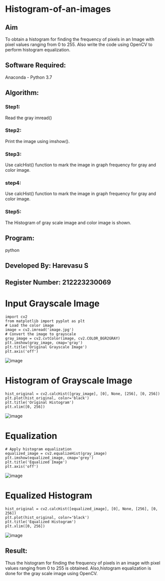 # Histogram-of-an-images
## Aim
To obtain a histogram for finding the frequency of pixels in an Image with pixel values ranging from 0 to 255. Also write the code using OpenCV to perform histogram equalization.

## Software Required:
Anaconda - Python 3.7

## Algorithm:
### Step1:
Read the gray imread()


### Step2:
Print the image using imshow().



### Step3:
Use calcHist() function to mark the image in graph frequency for gray and color image.

### step4:
Use calcHist() function to mark the image in graph frequency for gray and color image.

### Step5:
The Histogram of gray scale image and color image is shown.


## Program:
python
## Developed By: Harevasu S
## Register Number: 212223230069

# Input Grayscale Image
```
import cv2
from matplotlib import pyplot as plt
# Load the color image
image = cv2.imread('image.jpg')
# Convert the image to grayscale
gray_image = cv2.cvtColor(image, cv2.COLOR_BGR2GRAY)
plt.imshow(gray_image, cmap='gray')
plt.title('Original Grayscale Image')
plt.axis('off')
```
![image](https://github.com/user-attachments/assets/2ee4066d-351f-41e6-b0f0-0c2f78ff1e4e)


# Histogram of Grayscale Image
```
hist_original = cv2.calcHist([gray_image], [0], None, [256], [0, 256])
plt.plot(hist_original, color='black')
plt.title('Original Histogram')
plt.xlim([0, 256])
```
![image](https://github.com/user-attachments/assets/b84be879-274f-4a49-8ace-d4ce981b8f85)

# Equalization
```
# Apply histogram equalization
equalized_image = cv2.equalizeHist(gray_image)
plt.imshow(equalized_image, cmap='grey')
plt.title('Equalized Image')
plt.axis('off')
```
![image](https://github.com/user-attachments/assets/5cc9a6ed-adc8-4ce8-89c5-926f536a526e)

# Equalized Histogram
```
hist_original = cv2.calcHist([equalized_image], [0], None, [256], [0, 256])
plt.plot(hist_original, color='black')
plt.title('Equalized Histogram')
plt.xlim([0, 256])
```
![image](https://github.com/user-attachments/assets/5320d3a3-eb26-4649-b96a-fa2da34a590d)



## Result: 
Thus the histogram for finding the frequency of pixels in an image with pixel values ranging from 0 to 255 is obtained. Also,histogram equalization is done for the gray scale image using OpenCV.
